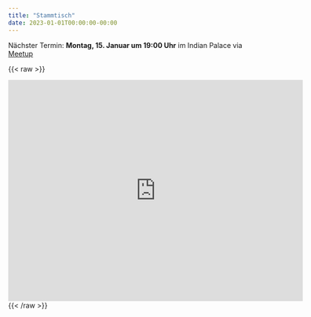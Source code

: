 ```yaml
---
title: "Stammtisch"
date: 2023-01-01T00:00:00-00:00
---
```


Nächster Termin: **Montag, 15. Januar um 19:00 Uhr** im Indian Palace via [Meetup](https://www.meetup.com/de-DE/Linux-User-Group-Boblingen/)

{{< raw >}}
<iframe src="https://www.google.com/maps/embed?pb=!1m18!1m12!1m3!1d2632.8180266647455!2d9.006357634472515!3d48.70895901297835!2m3!1f0!2f0!3f0!3m2!1i1024!2i768!4f13.1!3m3!1m2!1s0x4799df6a31a415cf%3A0x501358c365db1afa!2sIndian%20Palace%20Sindelfingen!5e0!3m2!1sde!2sde!4v1662222622353!5m2!1sde!2sde" width="600" height="450" style="border:0;" allowfullscreen="" loading="lazy" referrerpolicy="no-referrer-when-downgrade"></iframe>
{{< /raw >}}
